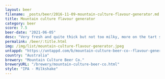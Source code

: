 ```yaml
---
layout: beer
filename: _posts/beer/2016-11-09-mountain-culture-flavour-generator.md
title: Mountain culture flavour generator
category: beer
score: 7.5
beer-date: "2021-06-05"
desc: "Very fresh and quite thick but not too milky, more on the tart side"
permalink: /beer/:title.html
img: /img/list/mountain-culture-flavour-generator.jpeg
untappd: "https://untappd.com/b/mountain-culture-beer-co--flavour-generator/4278992"
country: "Australia"
brewery: "Mountain Culture Beer Co."
breweryURL: "/brewery/mountain-culture-beer-co.html"
style: "IPA - Milkshake"
---
```

